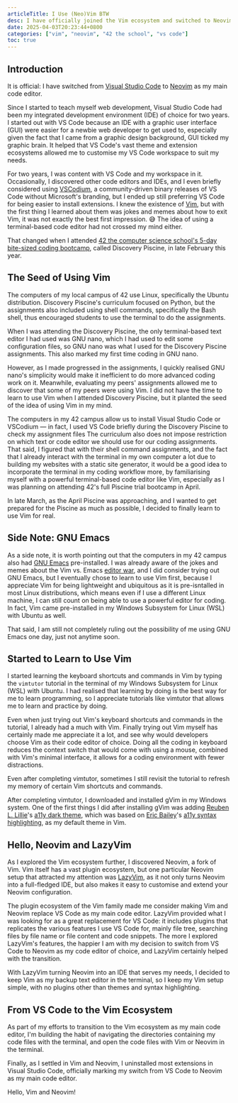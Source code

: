 ```yaml
---
articleTitle: I Use (Neo)Vim BTW
desc: I have officially joined the Vim ecosystem and switched to Neovim as my main code editor.
date: 2025-04-03T20:23:44+0800
categories: ["vim", "neovim", "42 the school", "vs code"]
toc: true
---
```


## Introduction

It is official: I have switched from [Visual Studio Code](https://code.visualstudio.com/) to [Neovim](https://neovim.io/) as my main code editor.

Since I started to teach myself web development, Visual Studio Code had been my integrated development environment (IDE) of choice for two years. I started out with VS Code because an IDE with a graphic user interface (GUI) were easier for a newbie web developer to get used to, especially given the fact that I came from a graphic design background, GUI ticked my graphic brain. It helped that VS Code's vast theme and extension ecosystems allowed me to customise my VS Code workspace to suit my needs.

For two years, I was content with VS Code and my workspace in it. Occasionally, I discovered other code editors and IDEs, and I even briefly considered using [VSCodium](https://vscodium.com/), a community-driven binary releases of VS Code without Microsoft's branding, but I ended up still preferring VS Code for being easier to install extensions. I knew the existence of [Vim](https://www.vim.org/), but with the first thing I learned about them was jokes and memes about how to exit Vim, it was not exactly the best first impression. 😅 The idea of using a terminal-based code editor had not crossed my mind either.

That changed when I attended [42 the computer science school's 5-day bite-sized coding bootcamp](2025-03-06-attended-42-discovery-piscine.md), called Discovery Piscine, in late February this year.

## The Seed of Using Vim

The computers of my local campus of 42 use Linux, specifically the Ubuntu distribution. Discovery Piscine's curriculum focused on Python, but the assignments also included using shell commands, specifically the Bash shell, thus encouraged students to use the terminal to do the assignments.

When I was attending the Discovery Piscine, the only terminal-based text editor I had used was GNU nano, which I had used to edit some configuration files, so GNU nano was what I used for the Discovery Piscine assignments. This also marked my first time coding in GNU nano.

However, as I made progressed in the assignments, I quickly realised GNU nano's simplicity would make it inefficient to do more advanced coding work on it. Meanwhile, evaluating my peers' assignments allowed me to discover that some of my peers were using Vim. I did not have the time to learn to use Vim when I attended Discovery Piscine, but it planted the seed of the idea of using Vim in my mind.

The computers in my 42 campus allow us to install Visual Studio Code or VSCodium — in fact, I used VS Code briefly during the Discovery Piscine to check my assignment files The curriculum also does not impose restriction on which text or code editor we should use for our coding assignments. That said, I figured that with their shell command assignments, and the fact that I already interact with the terminal in my own computer a lot due to building my websites with a static site generator, it would be a good idea to incorporate the terminal in my coding workflow more, by familiarising myself with a powerful terminal-based code editor like Vim, especially as I was planning on attending 42's full Piscine trial bootcamp in April.

In late March, as the April Piscine was approaching, and I wanted to get prepared for the Piscine as much as possible, I decided to finally learn to use Vim for real.

## Side Note: GNU Emacs

As a side note, it is worth pointing out that the computers in my 42 campus also had [GNU Emacs](https://www.gnu.org/s/emacs/) pre-installed. I was already aware of the jokes and memes about the Vim vs. Emacs [editor war](https://en.wikipedia.org/wiki/Editor_war), and I did consider trying out GNU Emacs, but I eventually chose to learn to use Vim first, because I appreciate Vim for being lightweight and ubiquitous as it is pre-isntalled in most Linux distributions, which means even if I use a different Linux machine, I can still count on being able to use a powerful editor for coding. In fact, Vim came pre-installed in my Windows Subsystem for Linux (WSL) with Ubuntu as well.

That said, I am still not completely ruling out the possibility of me using GNU Emacs one day, just not anytime soon.

## Started to Learn to Use Vim

I started learning the keyboard shortcuts and commands in Vim by typing the `vimtutor` tutorial in the terminal of my Windows Subsystem for Linux (WSL) with Ubuntu. I had realised that learning by doing is the best way for me to learn programming, so I appreciate tutorials like vimtutor that allows me to learn and practice by doing.

Even when just trying out Vim's keyboard shortcuts and commands in the tutorial, I already had a much with Vim. Finally trying out Vim myself has certainly made me appreciate it a lot, and see why would developers choose Vim as their code editor of choice. Doing all the coding in keyboard reduces the context switch that would come with using a mouse, combined with Vim's minimal interface, it allows for a coding environment with fewer distractions.

Even after completing vimtutor, sometimes I still revisit the tutorial to refresh my memory of certain Vim shortcuts and commands.

After completing vimtutor, I downloaded and installed gVim in my Windows system. One of the first things I did after installing gVim was adding [Reuben L. Lillie](https://reubenlillie.com/)'s [a11y dark theme](https://github.com/ericwbailey/a11y-syntax-highlighting/blob/main/dist/vim/a11y-dark.vim), which was based on [Eric Bailey](https://ericwbailey.website/)'s [a11y syntax highlighting](https://github.com/ericwbailey/a11y-syntax-highlighting), as my default theme in Vim.

## Hello, Neovim and LazyVim

As I explored the Vim ecosystem further, I discovered Neovim, a fork of Vim. Vim itself has a vast plugin ecosystem, but one particular Neovim setup that attracted my attention was [LazyVim](https://www.lazyvim.org/), as it not only turns Neovim into a full-fledged IDE, but also makes it easy to customise and extend your Neovim configuration.

The plugin ecosystem of the Vim family made me consider making Vim and Neovim replace VS Code as my main code editor. LazyVim provided what I was looking for as a great replacement for VS Code: it includes plugins that replicates the various features I use VS Code for, mainly file tree, searching files by file name or file content and code snippets. The more I explored LazyVim's features, the happier I am with my decision to switch from VS Code to Neovim as my code editor of choice, and LazyVim certainly helped with the transition.

With LazyVim turning Neovim into an IDE that serves my needs, I decided to keep Vim as my backup text editor in the terminal, so I keep my Vim setup simple, with no plugins other than themes and syntax highlighting.

## From VS Code to the Vim Ecosystem

As part of my efforts to transition to the Vim ecosystem as my main code editor, I'm building the habit of navigating the directories containing my code files with the terminal, and open the code files with Vim or Neovim in the terminal.

Finally, as I settled in Vim and Neovim, I uninstalled most extensions in Visual Studio Code, officially marking my switch from VS Code to Neovim as my main code editor.

Hello, Vim and Neovim!

